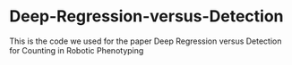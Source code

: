 # Deep-Regression-versus-Detection

This is the code we used for the paper Deep Regression versus Detection for Counting in Robotic Phenotyping
